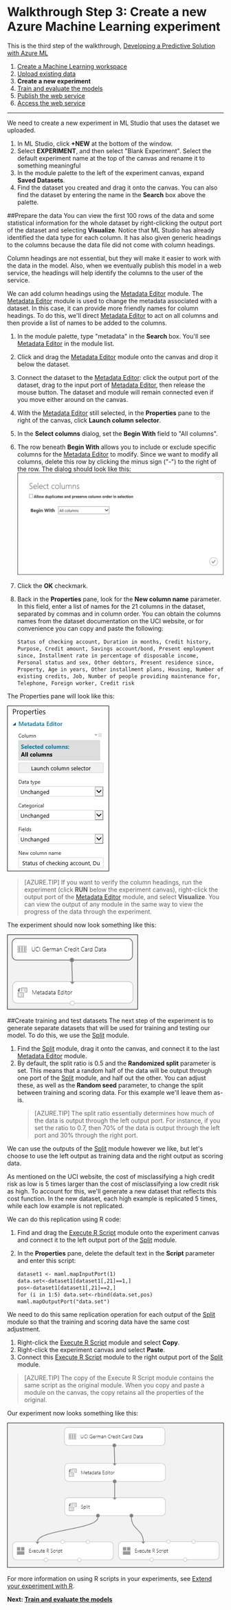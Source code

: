 <properties 
	pageTitle="Step 3: Create a new Machine Learning experiment | Azure" 
	description="Solution walkthrough step 3: Create a new training experiment in Azure Machine Learning Studio" 
	services="machine-learning" 
	documentationCenter="" 
	authors="garyericson" 
	manager="paulettm" 
	editor="cgronlun"/>

<tags 
	ms.service="machine-learning" 
	ms.workload="data-services" 
	ms.tgt_pltfrm="na" 
	ms.devlang="na" 
	ms.topic="article" 
	ms.date="04/22/2015" 
	ms.author="garye"/>


# Walkthrough Step 3: Create a new Azure Machine Learning experiment

This is the third step of the walkthrough, [Developing a Predictive Solution with Azure ML](machine-learning-walkthrough-develop-predictive-solution.md)


1.	[Create a Machine Learning workspace](machine-learning-walkthrough-1-create-ml-workspace.md)
2.	[Upload existing data](machine-learning-walkthrough-2-upload-data.md)
3.	**Create a new experiment**
4.	[Train and evaluate the models](machine-learning-walkthrough-4-train-and-evaluate-models.md)
5.	[Publish the web service](machine-learning-walkthrough-5-publish-web-service.md)
6.	[Access the web service](machine-learning-walkthrough-6-access-web-service.md)

----------

We need to create a new experiment in ML Studio that uses the dataset we uploaded.  

1.	In ML Studio, click **+NEW** at the bottom of the window.
2.	Select **EXPERIMENT**, and then select "Blank Experiment". Select the default experiment name at the top of the canvas and rename it to something meaningful
3.	In the module palette to the left of the experiment canvas, expand **Saved Datasets**.
4.	Find the dataset you created and drag it onto the canvas. You can also find the dataset by entering the name in the **Search** box above the palette.  

##Prepare the data
You can view the first 100 rows of the data and some statistical information for the whole dataset by right-clicking the output port of the dataset and selecting **Visualize**. Notice that ML Studio has already identified the data type for each column. It has also given generic headings to the columns because the data file did not come with column headings.  

Column headings are not essential, but they will make it easier to work with the data in the model. Also, when we eventually publish this model in a web service, the headings will help identify the columns to the user of the service.  

We can add column headings using the [Metadata Editor][metadata-editor] module.
The [Metadata Editor][metadata-editor] module is used to change the metadata associated with a dataset. In this case, it can provide more friendly names for column headings. To do this, we'll direct [Metadata Editor][metadata-editor] to act on all columns and then provide a list of names to be added to the columns.

1.	In the module palette, type "metadata" in the **Search** box. You'll see [Metadata Editor][metadata-editor] in the module list.
2.	Click and drag the [Metadata Editor][metadata-editor] module onto the canvas and drop it below the dataset.
3.	Connect the dataset to the [Metadata Editor][metadata-editor]: click the output port of the dataset, drag to the input port of [Metadata Editor][metadata-editor], then release the mouse button. The dataset and module will remain connected even if you move either around on the canvas.
4.	With the [Metadata Editor][metadata-editor] still selected, in the **Properties** pane to the right of the canvas, click **Launch column selector**.
5.	In the **Select columns** dialog, set the **Begin With** field to "All columns".
6.	The row beneath **Begin With** allows you to include or exclude specific columns for the [Metadata Editor][metadata-editor] to modify. Since we want to modify all columns, delete this row by clicking the minus sign ("-") to the right of the row. The dialog should look like this:
    ![Column Selector with all columns selected][4]
7.	Click the **OK** checkmark. 
8.	Back in the **Properties** pane, look for the **New column name** parameter. In this field, enter a list of names for the 21 columns in the dataset, separated by commas and in column order. You can obtain the columns names from the dataset documentation on the UCI website, or for convenience you can copy and paste the following:  

		Status of checking account, Duration in months, Credit history, Purpose, Credit amount, Savings account/bond, Present employment since, Installment rate in percentage of disposable income, Personal status and sex, Other debtors, Present residence since, Property, Age in years, Other installment plans, Housing, Number of existing credits, Job, Number of people providing maintenance for, Telephone, Foreign worker, Credit risk  

The Properties pane will look like this:

![Properties for Metadata Editor][1] 

> [AZURE.TIP] If you want to verify the column headings, run the experiment (click **RUN** below the experiment canvas), right-click the output port of the [Metadata Editor][metadata-editor] module, and select **Visualize**. You can view the output of any module in the same way to view the progress of the data through the experiment.

The experiment should now look something like this:  

![Adding Metadata Editor][2]
 
##Create training and test datasets
The next step of the experiment is to generate separate datasets that will be used for training and testing our model. To do this, we use the [Split][split] module.  

1.	Find the [Split][split] module, drag it onto the canvas, and connect it to the last [Metadata Editor][metadata-editor] module.
2.	By default, the split ratio is 0.5 and the **Randomized split** parameter is set. This means that a random half of the data will be output through one port of the [Split][split] module, and half out the other. You can adjust these, as well as the **Random seed** parameter, to change the split between training and scoring data. For this example we'll leave them as-is.
	> [AZURE.TIP] The split ratio essentially determines how much of the data is output through the left output port. For instance, if you set the ratio to 0.7, then 70% of the data is output through the left port and 30% through the right port.  
	
We can use the outputs of the [Split][split] module however we like, but let's choose to use the left output as training data and the right output as scoring data.  

As mentioned on the UCI website, the cost of misclassifying a high credit risk as low is 5 times larger than the cost of misclassifying a low credit risk as high. To account for this, we'll generate a new dataset that reflects this cost function. In the new dataset, each high example is replicated 5 times, while each low example is not replicated.   

We can do this replication using R code:  

1.	Find and drag the [Execute R Script][execute-r-script] module onto the experiment canvas and connect it to the left output port of the [Split][split] module.
2.	In the **Properties** pane, delete the default text in the **Script** parameter and enter this script: 

		dataset1 <- maml.mapInputPort(1)
		data.set<-dataset1[dataset1[,21]==1,]
		pos<-dataset1[dataset1[,21]==2,]
		for (i in 1:5) data.set<-rbind(data.set,pos)
		maml.mapOutputPort("data.set")


We need to do this same replication operation for each output of the [Split][split] module so that the training and scoring data have the same cost adjustment.

1.	Right-click the [Execute R Script][execute-r-script] module and select **Copy**.
2.	Right-click the experiment canvas and select **Paste**.
3.	Connect this [Execute R Script][execute-r-script] module to the right output port of the [Split][split] module.  

> [AZURE.TIP] The copy of the Execute R Script module contains the same script as the original module. When you copy and paste a module on the canvas, the copy retains all the properties of the original.  
>
Our experiment now looks something like this:
 
![Adding Split module and R scripts][3]

For more information on using R scripts in your experiments, see [Extend your experiment with R](machine-learning-extend-your-experiment-with-r.md).

**Next: [Train and evaluate the models](machine-learning-walkthrough-4-train-and-evaluate-models.md)**


[1]: ./media/machine-learning-walkthrough-3-create-new-experiment/create1.png
[2]: ./media/machine-learning-walkthrough-3-create-new-experiment/create2.png
[3]: ./media/machine-learning-walkthrough-3-create-new-experiment/create3.png
[4]: ./media/machine-learning-walkthrough-3-create-new-experiment/columnselector.png


<!-- Module References -->
[execute-r-script]: https://msdn.microsoft.com/library/azure/30806023-392b-42e0-94d6-6b775a6e0fd5/
[metadata-editor]: https://msdn.microsoft.com/library/azure/370b6676-c11c-486f-bf73-35349f842a66/
[split]: https://msdn.microsoft.com/library/azure/70530644-c97a-4ab6-85f7-88bf30a8be5f/

